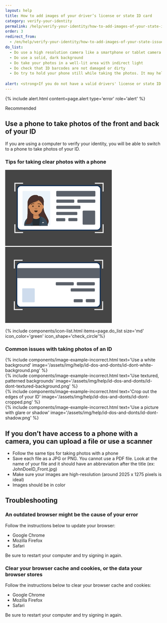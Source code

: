 ```yaml
---
layout: help
title: How to add images of your driver’s license or state ID card
category: verify-your-identity
permalink: /help/verify-your-identity/how-to-add-images-of-your-state-issued-id/
order: 3
redirect_from:
  - /en/help/verify-your-identity/how-to-add-images-of-your-state-issued-id/
do_list: 
  - Do use a high resolution camera like a smartphone or tablet camera. Your computer webcam may not take clear photos.
  - Do use a solid, dark background
  - Do take your photos in a well-lit area with indirect light
  - Do check that ID barcodes are not damaged or dirty
  - Do try to hold your phone still while taking the photos. It may help to prop your arms on the table to steady yourself.
  
alert: <strong>If you do not have a valid drivers' license or state ID card, you cannot use Login.gov for identity verification.</strong> Please contact the partner agency’s help center to find out what you can do instead."
---
```

{% include alert.html content=page.alert type='error' role='alert' %}

<span class="usa-tag usa-tag--informative">Recommended</span>
## Use a phone to take photos of the front and back of your ID

If you are using a computer to verify your identity, you will be able to switch to a phone to take photos of your ID.

### Tips for taking clear photos with a phone


<div class="grid-row grid-gap">
  <div class="tablet:grid-col">
    <img alt="correct example, use dark background" src="/assets/img/help/id-dos-and-donts/id-do-front.png" />
  </div>
  <div class="tablet:grid-col">
    <img alt="correct example, use dark background" src="/assets/img/help/id-dos-and-donts/id-do-back.png" />
  </div>
</div>

{% include components/icon-list.html items=page.do_list size='md' icon_color='green' icon_shape='check_circle'%}

### Common issues with taking photos of an ID

<div class="grid-row grid-gap">
  <div class="tablet:grid-col">
    {% include components/image-example-incorrect.html text='Use a white background' image='/assets/img/help/id-dos-and-donts/id-dont-white-background.png' %}
  </div>
  <div class="tablet:grid-col">
    {% include components/image-example-incorrect.html text='Use textured, patterned backgrounds' image='/assets/img/help/id-dos-and-donts/id-dont-textured-background.png' %}
  </div>
</div>
<div class="grid-row grid-gap">
  <div class="tablet:grid-col">
    {% include components/image-example-incorrect.html text='Crop out the edges of your ID' image='/assets/img/help/id-dos-and-donts/id-dont-cropped.png' %}
  </div>
  <div class="tablet:grid-col">
    {% include components/image-example-incorrect.html text='Use a picture with glare or shadow' image='/assets/img/help/id-dos-and-donts/id-dont-shadow.png' %}
  </div>
</div>

## If you don’t have access to a phone with a camera, you can upload a file or use a scanner
- Follow the same tips for taking photos with a phone
- Save each file as a JPG or PNG. You cannot use a PDF file. Look at the name of your file and it should have an abbreviation after the title (ex: JohnDoeID_Front.jpg)
- Make sure your images are high-resolution (around 2025 x 1275 pixels is ideal)
- Images should be in color

## Troubleshooting

### An outdated browser might be the cause of your error

Follow the instructions below to update your browser:
- Google Chrome
- Mozilla Firefox
- Safari

Be sure to restart your computer and try signing in again.

### Clear your browser cache and cookies, or the data your browser stores
Follow the instructions below to clear your browser cache and cookies:
- Google Chrome
- Mozilla Firefox
- Safari

Be sure to restart your computer and try signing in again.
